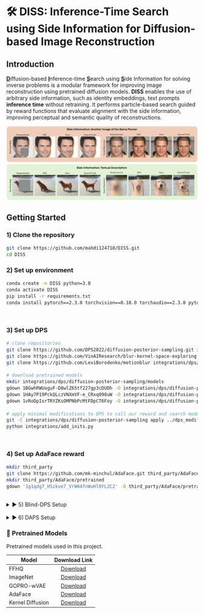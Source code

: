 # 🛠️ DISS: Inference-Time Search using Side Information for Diffusion-based Image Reconstruction

## Introduction
<ins>**D**</ins>iffusion-based <ins>**I**</ins>nference-time <ins>**S**</ins>earch using <ins>**S**</ins>ide Information for solving inverse problems is a modular framework for improving image reconstruction using pretrained diffusion models.
**DISS** enables the use of arbitrary side information, such as identity embeddings, text prompts **inference time** without retraining. It performs particle-based search guided by reward functions that evaluate alignment with the side information, improving perceptual and semantic quality of reconstructions.

<p align="center">
  <img src="images/teaser.jpg" alt="Teaser" width="800"/>
</p>

## Getting Started
### 1) Clone the repository
```bash
git clone https://github.com/mahdi124710/DISS.git
cd DISS
````

### 2) Set up environment
```bash
conda create -n DISS python=3.8
conda activate DISS
pip install -r requirements.txt
conda install pytorch==2.3.0 torchvision==0.18.0 torchaudio==2.3.0 pytorch-cuda=12.1 -c pytorch -c nvidia
````
<br />

### 3) Set up DPS
```bash
# clone repositories
git clone https://github.com/DPS2022/diffusion-posterior-sampling.git integrations/dps/diffusion-posterior-sampling
git clone https://github.com/VinAIResearch/blur-kernel-space-exploring integrations/dps/diffusion-posterior-sampling/bkse
git clone https://github.com/LeviBorodenko/motionblur integrations/dps/diffusion-posterior-sampling/motionblur

# download pretrained models
mkdir integrations/dps/diffusion-posterior-sampling/models
gdown 1BGwhRWUoguF-D8wlZ65tf227gp3cDUDh -O integrations/dps/diffusion-posterior-sampling/models/ffhq_10m.pt
gdown 1HAy7P19PckQLczVNXmVF-e_CRxq098uW -O integrations/dps/diffusion-posterior-sampling/models/imagenet256.pt
gdown 1vRoDpIsrTRYZKsOMPNbPcMtFDpCT6Foy -O integrations/dps/diffusion-posterior-sampling/bkse/experiments/pretrained/GOPRO_wVAE.pth

# apply minimal modifications to DPS to call our reward and search modules
git -C integrations/dps/diffusion-posterior-sampling apply ../dps_modifications.patch
python integrations/add_inits.py
````
<br />

### 4) Set up AdaFace reward
```bash
mkdir third_party
git clone https://github.com/mk-minchul/AdaFace.git third_party/AdaFace
mkdir third_party/AdaFace/pretrained
gdown '1g1qdg7_HSzkue7_VrW64fnWuHl0YL2C2' -O third_party/AdaFace/pretrained/adaface_ir50_ms1mv2.ckpt
````
<br />


<details>
<summary>▶️ 5) Blind-DPS Setup</summary>

<br>

```bash
# clone repositories
git clone https://github.com/BlindDPS/blind-dps.git integrations/blinddps/blind-dps
git clone https://github.com/LeviBorodenko/motionblur integrations/blinddps/blind-dps/motionblur

# download pretrained models
mkdir integrations/blinddps/blind-dps/models
gdown 1nAhgjU8C6DCkOLmWTuPIzA6PMNkNmE5Z -O integrations/blinddps/blind-dps/models/ffhq_10m.pt
gdown 11Xn8tsisCCIrv3aFyitmj55Sc13Wwb8j -O integrations/blinddps/blind-dps/models/kernel_checkpoint.pt

# apply minimal modifications to BlindDPS to call our reward and search modules
git -C integrations/blinddps/blind-dps/ apply ../blind_dps_modifications.patch
python integrations/add_inits.py
````

</details>

<br>

<details>
<summary>▶️ 6) DAPS Setup</summary>

<br>

```bash
# clone repositories
git clone https://github.com/zhangbingliang2019/DAPS.git integrations/daps/DAPS

# download pretrained models
mkdir integrations/daps/DAPS/checkpoints
gdown 1BGwhRWUoguF-D8wlZ65tf227gp3cDUDh -O integrations/daps/DAPS/checkpoints/ffhq256.pt

# apply minimal modifications to DAPS to call our reward and search modules
git -C integrations/daps/DAPS apply ../daps_modifications.patch
python integrations/add_inits.py
````

</details>


### 🔗 Pretrained Models
Pretrained models used in this project.

| Model            |                                            Download Link                                             |
|------------------|:----------------------------------------------------------------------------------------------------:|
| FFHQ             |  [Download](https://drive.google.com/file/d/1BGwhRWUoguF-D8wlZ65tf227gp3cDUDh/view?usp=share_link)   |
| ImageNet         |  [Download](https://drive.google.com/file/d/1HAy7P19PckQLczVNXmVF-e_CRxq098uW/view?usp=share_link)   |
| GOPRO-wVAE       |  [Download](https://drive.google.com/file/d/1vRoDpIsrTRYZKsOMPNbPcMtFDpCT6Foy/view?usp=share_link)   |
| AdaFace          |  [Download](https://drive.google.com/file/d/1g1qdg7_HSzkue7_VrW64fnWuHl0YL2C2/view?usp=share_link)   |
| Kernel Diffusion |  [Download](https://drive.google.com/file/d/11Xn8tsisCCIrv3aFyitmj55Sc13Wwb8j/view?usp=share_link)   |

